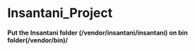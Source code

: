 # Insantani_Project

<b>Put the Insantani folder (/vendor/insantani/insantani) on bin folder(/vendor/bin)/</b>
